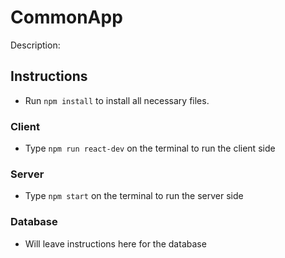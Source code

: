 # CommonApp

Description:

## Instructions

-   Run `npm install` to install all necessary files.

### Client

-   Type `npm run react-dev` on the terminal to run the client side

### Server

-   Type `npm start` on the terminal to run the server side

### Database

-   Will leave instructions here for the database
